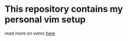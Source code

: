 # This repository contains my personal vim setup

read more on vimrc [here](http://vim.wikia.com/wiki/Open_vimrc_file)
